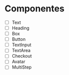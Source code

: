 # Componentes

- [ ] Text
- [ ] Heading
- [ ] Box
- [ ] Button
- [ ] TextInput
- [ ] TextArea
- [ ] Checkout
- [ ] Avatar
- [ ] MultiStep